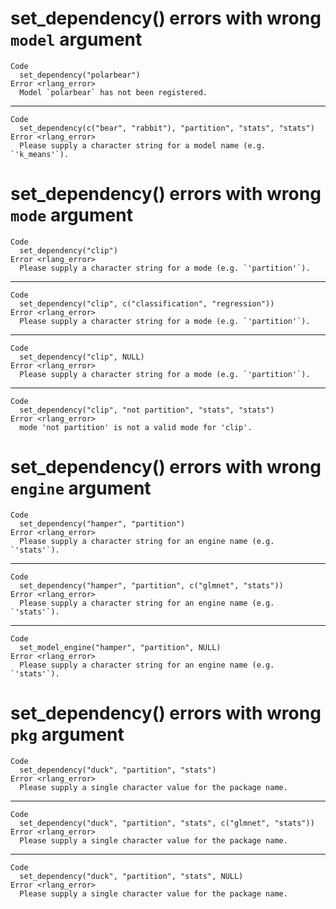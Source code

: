 # set_dependency() errors with wrong `model` argument

    Code
      set_dependency("polarbear")
    Error <rlang_error>
      Model `polarbear` has not been registered.

---

    Code
      set_dependency(c("bear", "rabbit"), "partition", "stats", "stats")
    Error <rlang_error>
      Please supply a character string for a model name (e.g. `'k_means'`).

# set_dependency() errors with wrong `mode` argument

    Code
      set_dependency("clip")
    Error <rlang_error>
      Please supply a character string for a mode (e.g. `'partition'`).

---

    Code
      set_dependency("clip", c("classification", "regression"))
    Error <rlang_error>
      Please supply a character string for a mode (e.g. `'partition'`).

---

    Code
      set_dependency("clip", NULL)
    Error <rlang_error>
      Please supply a character string for a mode (e.g. `'partition'`).

---

    Code
      set_dependency("clip", "not partition", "stats", "stats")
    Error <rlang_error>
      mode 'not partition' is not a valid mode for 'clip'.

# set_dependency() errors with wrong `engine` argument

    Code
      set_dependency("hamper", "partition")
    Error <rlang_error>
      Please supply a character string for an engine name (e.g. `'stats'`).

---

    Code
      set_dependency("hamper", "partition", c("glmnet", "stats"))
    Error <rlang_error>
      Please supply a character string for an engine name (e.g. `'stats'`).

---

    Code
      set_model_engine("hamper", "partition", NULL)
    Error <rlang_error>
      Please supply a character string for an engine name (e.g. `'stats'`).

# set_dependency() errors with wrong `pkg` argument

    Code
      set_dependency("duck", "partition", "stats")
    Error <rlang_error>
      Please supply a single character value for the package name.

---

    Code
      set_dependency("duck", "partition", "stats", c("glmnet", "stats"))
    Error <rlang_error>
      Please supply a single character value for the package name.

---

    Code
      set_dependency("duck", "partition", "stats", NULL)
    Error <rlang_error>
      Please supply a single character value for the package name.

